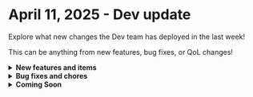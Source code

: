 # April 11, 2025 - Dev update

Explore what new changes the Dev team has deployed in the last week!

This can be anything from new features, bug fixes, or QoL changes!

<details>

<summary><strong>New features and items</strong></summary>

* **Integrations**
  * **Transforms**
    * Refang and Defang - Lets you sanitize or restore URLs and other string data for safer handling.
  * **Pax8 Page-Based Pagination**
    * Adjusts pagination logic so Pax8 data starts at page 0 for more accurate results.
  * **Rewst**
    * Actions added to help automate your App Builder Apps, Pages, and Components:&#x20;
      * List Apps
      * List Pages
      * List Page Components
      * Update Text Component Content
    * Renamed `craft_id` to `element_id` in App Builder actions, making terminology more consistent.
  * **HaloPSA**
    * Renamed “Halo PSA” references to “HaloPSA” for consistency.

</details>

<details>

<summary><strong>Bug fixes and chores</strong></summary>

* **Forms**
  * **Embedded Forms & Third-Party Cookies**: Fixed an issue where embedded forms could be blocked in browsers that disabled third-party cookies.
* **Integrations**
  * **Microsoft Graph License Removal**: Changed the data structure for removing licenses to arrays of strings.
  * **CSP Tenant Mapping**: Fixed a mapping bug when multiple CSP tenants are added.
  * **Action Migrations**: Tweaked how actions migrate between versions so workflows continue to operate smoothly.
* **Crate Marketplace**
  * **Delete Stale Triggers**: Old triggers are now automatically cleaned up during crate replication.
* **Dependency Updates**
  * Various regular library updates that help keep the system secure and up to date. Typically no user impact.

</details>

<details>

<summary><strong>Coming Soon</strong></summary>

* Generic GraphQL Request Action to the Rewst Integration
* Improved workflow page and workflow results page search and filter
* Workflow executions dashboard widget
* PowerShell Interpreter
* Integrations:
  * Asana
  * Cork
  * Notion
  * Slide

</details>

